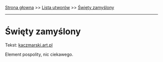 [Strona głowna](../index.md) >> [Lista utworów](../list.md) >> [Święty zamyślony](702.md)

---

# Święty zamyślony

Tekst: [kaczmarski.art.pl](https://www.kaczmarski.art.pl/tworczosc/wiersze/swiety-zamyslony/)

Element pospolity, nic ciekawego.